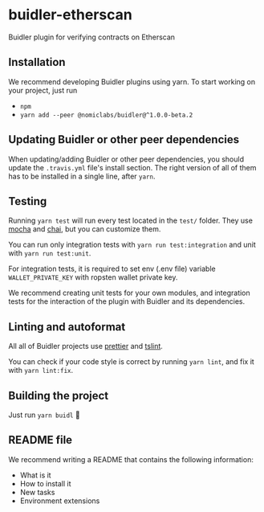 # buidler-etherscan
Buidler plugin for verifying contracts on Etherscan

## Installation

We recommend developing Buidler plugins using yarn. To start working on your project, just run

- `npm`
- `yarn add --peer @nomiclabs/buidler@^1.0.0-beta.2`

## Updating Buidler or other peer dependencies

When updating/adding Buidler or other peer dependencies, you should update the `.travis.yml` file's install section. The right version of all of them has to be installed in a single line, after `yarn`.

## Testing

Running `yarn test` will run every test located in the `test/` folder. They use [mocha](https://mochajs.org) and [chai](https://www.chaijs.com/), but you can customize them.

You can run only integration tests with `yarn run test:integration` and unit with `yarn run test:unit`.

For integration tests, it is required to set env (.env file) variable `WALLET_PRIVATE_KEY` with ropsten wallet private key.

We recommend creating unit tests for your own modules, and integration tests for the interaction of the plugin with Buidler and its dependencies.

## Linting and autoformat

All all of Buidler projects use [prettier](https://prettier.io/) and [tslint](https://palantir.github.io/tslint/).

You can check if your code style is correct by running `yarn lint`, and fix it with `yarn lint:fix`.

## Building the project

Just run `yarn buidl` ️👷‍

## README file

We recommend writing a README that contains the following information:

* What is it
* How to install it
* New tasks
* Environment extensions
